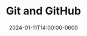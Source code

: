---
type: assignment
date: 2024-01-11T14:00:00-0600
title: Git and GitHub
#pdf: /static_files/assignments/asg.pdf
#attachment: /static_files/assignments/asg.zip
#solutions: /static_files/assignments/asg_solutions.pdf
due_event: 
    type: due
    date: 2024-01-16T14:00:00-0600
    description: Git and GitHub Due
---